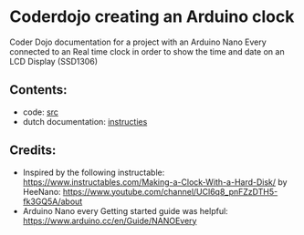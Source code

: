 # Coderdojo creating an Arduino clock
Coder Dojo documentation for a project with an Arduino Nano Every connected to an Real time clock in order to show the time and date on an LCD Display (SSD1306)

## Contents:
- code: [src](src)
- dutch documentation: [instructies](instructies)
## Credits:
- Inspired by the following instructable:
https://www.instructables.com/Making-a-Clock-With-a-Hard-Disk/
by HeeNano: https://www.youtube.com/channel/UCl6q8_pnFZzDTH5-fk3GQ5A/about
- Arduino Nano every Getting started guide was helpful:
https://www.arduino.cc/en/Guide/NANOEvery
